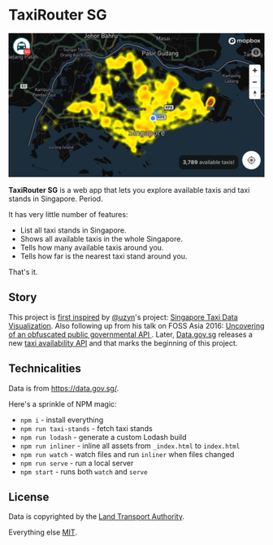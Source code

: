 TaxiRouter SG
===

![](screenshots/screenshot-2.jpg)

**TaxiRouter SG** is a web app that lets you explore available taxis and taxi stands in Singapore. Period.

It has very little number of features:

- List all taxi stands in Singapore.
- Shows all available taxis in the whole Singapore.
- Tells how many available taxis around you.
- Tells how far is the nearest taxi stand around you.

That's it.

Story
---

This project is [first inspired](https://twitter.com/cheeaun/status/710632610607726592) by [@uzyn](https://github.com/uzyn)'s project: [Singapore Taxi Data Visualization](http://uzyn.github.io/taxisg/). Also following up from his talk on FOSS Asia 2016: [Uncovering of an obfuscated public governmental API ](https://speakerdeck.com/uzyn/uncovering-of-an-obfuscated-public-governmental-api-foss-asia-2016). Later, [Data.gov.sg](https://data.gov.sg/) releases a new [taxi availability API](https://developers.data.gov.sg/transport/taxi-availability) and that marks the beginning of this project.

Technicalities
---

Data is from <https://data.gov.sg/>.

Here's a sprinkle of NPM magic:

- `npm i` - install everything
- `npm run taxi-stands` - fetch taxi stands
- `npm run lodash` - generate a custom Lodash build
- `npm run inliner` - inline all assets from `_index.html` to `index.html`
- `npm run watch` - watch files and run `inliner` when files changed
- `npm run serve` - run a local server
- `npm start` - runs both `watch` and `serve`

License
---

Data is copyrighted by the [Land Transport Authority](http://www.lta.gov.sg/).

Everything else [MIT](http://cheeaun.mit-license.org/).
